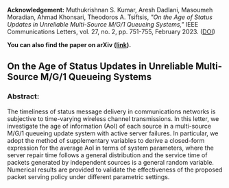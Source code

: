 **Acknowledgement:** 
Muthukrishnan S. Kumar, Aresh Dadlani, Masoumeh Moradian, Ahmad Khonsari, Theodoros A. Tsiftsis, *"On the Age of Status Updates in Unreliable Multi-Source M/G/1 Queueing Systems,"* IEEE Communications Letters, vol. 27, no. 2, pp. 751-755, February 2023. ([DOI](https://doi.org/10.1109/LCOMM.2022.3219729))

**You can also find the paper on arXiv ([link](https://doi.org/10.48550/arXiv.2208.01619)).**

## On the Age of Status Updates in Unreliable Multi-Source M/G/1 Queueing Systems


### Abstract: 
The timeliness of status message delivery in communications networks is subjective to time-varying wireless channel transmissions. In this letter, we investigate the age of information (AoI) of each source in a multi-source M/G/1 queueing update system with active server failures. In particular, we adopt the method of supplementary variables to derive a closed-form expression for the average AoI in terms of system parameters, where the server repair time follows a general distribution and the service time of packets generated by independent sources is a general random variable. Numerical results are provided to validate the effectiveness of the proposed packet serving policy under different parametric settings.
